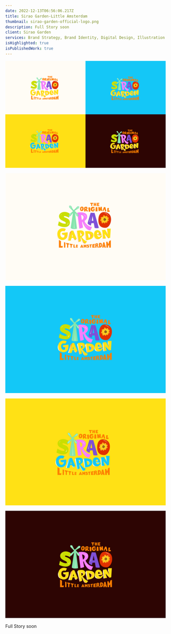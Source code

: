```yaml
---
date: 2022-12-13T06:56:06.217Z
title: Sirao Garden-Little Amsterdam
thumbnail: sirao-garden-official-logo.png
description: Full Story soon
client: Sirao Garden
services: Brand Strategy, Brand Identity, Digital Design, Illustration
isHighlighted: true
isPublishedWork: true
---
```

![](official-logo-of-sirao-garden-laartboard-1.png)

![Tribox Design portfolio](official-logo-of-sirao-gardenartboard-1.jpg "Tribox Design Sirao Garden")

![Tribox Design portfolio](official-logo-of-sirao-gardenartboard-2.jpg "Tribox Design Sirao Garden")

![Tribox Design portfolio](official-logo-of-sirao-gardenartboard-3.jpg "Tribox Design Sirao Garden")

![Tribox Design portfolio](official-logo-of-sirao-gardenartboard-4.jpg "Tribox Design Sirao Garden")

Full Story soon